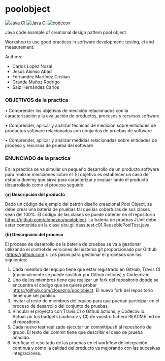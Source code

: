 poolobject
==========

[![Java CI](https://github.com/CristianFernandezM/poolobject/actions/workflows/ci_jdk11_build.yml/badge.svg)](https://github.com/CristianFernandezM/poolobject/actions/workflows/ci_jdk11_build.yml) 
[![Java CI](https://github.com/CristianFernandezM/poolobject/actions/workflows/ci_jdk1.8_build_test.yml/badge.svg)](https://github.com/CristianFernandezM/poolobject/actions/workflows/ci_jdk1.8_build_test.yml) 
[![codecov](https://codecov.io/gh/CristianFernandezM/poolobject/graph/badge.svg?token=NvQ17D5kct)](https://codecov.io/gh/CristianFernandezM/poolobject)

Java code example of creational design pattern pool object

Workshop to use good practices in software development: testing, ci and measurement.

Authors:

- Carlos Lopez Nozal
- Jesus Alonso Abad
- Fernández Martínez Cristian
- Grande Muñoz Rodrigo
- Saiz Hernández Carlos


### OBJETIVOS de la practica

 • Comprender los objetivos de medición relacionados con la caracterización y la evaluación de 
productos, procesos y recursos software

 • Comprender, aplicar y analizar técnicas de medición sobre entidades de productos software 
relacionados con conjuntos de pruebas de software

 • Comprender, aplicar y analizar medidas relacionadas sobre entidades de proceso y recursos de 
prueba del software

### ENUNCIADO de la practica

En la práctica se va simular un pequeño desarrollo de un producto software para realizar mediciones sobre él. 
El objetivo es establecer un caso de estudio dummy que sirva para caracterizar y evaluar tanto el producto 
desarrollado como el proceso seguido.

**(a) Descripción del producto**

Dado un código de ejemplo del patrón diseño creacional Pool Object, se debe crear una batería de pruebas tal 
que las coberturas de sus clases sean del 100%. El código de las clases se puede obtener en el repositorio 
https://github.com/clopezno/poolobject. La batería de pruebas JUnit debe estar contenida en la clase 
ubu.gii.dass.test.c01.ReuseblePoolTest.java.

**(b) Descripción del proceso**

El proceso de desarrollo de la batería de pruebas se va a gestionar utilizando el control de versiones del 
sistema git proporcionado por  Github (https://github.com ).
Los pasos para gestionar el procesos son los siguientes:
1. Cada miembro del equipo tiene que estar registrado en GitHub, Travis CI (opcionalmente se puede 
sustituir por Github actions) y Codecov.io.
2. Uno de los miembros tiene que realizar un fork del repositorio donde se encuentra el código que se 
quiere probar https://github.com/clopezno/poolobject. El nuevo fork del repositorio tiene que ser 
público.
3. Invitar al resto de miembros del equipo para que puedan participar en el proceso de desarrollo del 
conjunto de pruebas.
4. Vincular el proyecto con Travis CI o Github actions, y Codecov.io. Actualizar los badgets (codecov y 
CI) de vuestro fichero README.md  en el repositorio.
5. Cada nuevo test realizado ejecutar un commit/push al repositorio del grupo. El texto del commit tiene 
que describir el caso de prueba añadido.
6. Verificar el resultado de las pruebas en el workflow de integración continua y cómo la calidad del 
producto va mejorando con las sucesivas integraciones.